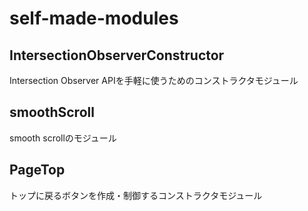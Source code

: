 # self-made-modules

## IntersectionObserverConstructor

Intersection Observer APIを手軽に使うためのコンストラクタモジュール

## smoothScroll

smooth scrollのモジュール

## PageTop

トップに戻るボタンを作成・制御するコンストラクタモジュール
